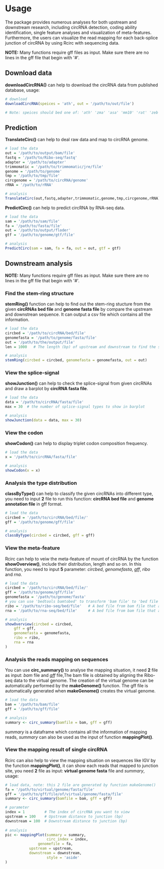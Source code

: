 # Usage
The package provides numerous analyses for both upstream and downstream research, including circRNA detection, coding ability identification, single feature analyses and visualization of meta-features. Furthermore, the users can visualize the read mapping for each back-splice junction of circRNA by using Rcirc with sequencing data.  

**NOTE:** Many functions require gff files as input. Make sure there are no lines in the gff file that begin with '#'.

## Download data

**downloadCircRNA()** can help to download the circRNA data from published database, usage:

```R
# download
downloadCircRNA(speices = 'ath', out = '/path/to/out/file') 

# Note: speices should bed one of: 'ath' 'zma' 'asa' 'mm10' 'rat' 'zeb' 'fly' 'worm'.
```
 

## Prediction

**TranslateCirc()** can help to deal raw data and map to circRNA genome.
```R
# load the data
out = '/path/to/output/bam/file'
fastq = '/path/to/Ribo-seq/fastq'
adapter = '/path/to/adapter'
trimmomatic = '/path/to/trimmomatic/jre/file'
genome = '/path/to/genome'
tmp = '/path/to/tmp/file'
circgenome = '/path/to/circRNA/genome'
rRNA = '/path/to/rRNA'

# analysis
TranslateCirc(out,fastq,adapter,trimmomatic,genome,tmp,circgenome,rRNA)
```


**PredictCirc()** can help to predict circRNA by RNA-seq data.

```R
# load the data
sam = '/path/to/sam/file'
fa = '/path/to/fasta/file'
out = '/path/to/output/floder'
gtf = '/path/to/genome/gtf/file'  

# analysis
PredictCirc(sam = sam, fa = fa, out = out, gtf = gtf)

```

## Downstream analysis

**NOTE:** Many functions require gff files as input. Make sure there are no lines in the gff file that begin with '#'.

### Find the stem-ring structure

**stemRing()** function can help to find out the stem-ring stucture from the given **circRNAs bed file** and **genome fasta file** by compare the upstream and downstrean sequence. It can output a csv file which contains all the information.

```R
# load the data
circbed = '/path/to/circRNA/bed/file'
genomefasta = '/path/to/genome/fasta/file'
out = '/path/to/the/output/file'  
len = 1000   # The length (bp) of upstream and downstream to find the stem-ring structure

# analysis
stemRing(circbed = circbed, genomefasta = genomefasta, out = out)
```

### View the splice-signal
**showJunction()** can help to check the splice-signal from given circRNAs and draw a barplot by **circRNA fasta file**.
```R
# load the data
data = '/path/to/circRNA/fasta/file'  
max = 30  # the number of splice-signal types to show in barplot

# analysis
showJunction(data = data, max = 30)
```

### View the codon
**showCodon()** can help to display triplet codon composition frequency.
```R
# load the data
x = '/path/to/circRNA/fasta/file'  

# analysis
showCodon(x = x)
```


### Analysis the type distribution
**classByType()** can help to classify the given circRNAs into different type, you need to input **2** file to run this function: **circRNA bed file** and **genome annotation file** in gff format.

```R
# load the data
circbed = '/path/to/circRNA/bed/file/'
gff = '/path/to/genome/gff/file'  

# analysis
classByType(circbed = circbed, gff = gff)

```

### View the meta-feature
Rcirc can help to veiw the meta-feature of mount of circRNA by the function **showOverview()**, include their distribution, length and so on. In this function, you need to input **5** parameter: *circbed*, *genomefasta*, *gff*, *ribo* and *rna*.  

```R
# load the data
circbed = '/path/to/circRNA/bed/file/'
gff = '/path/to/genome/gff/file'  
genomefasta = '/path/to/genome/fasta'
# you can use 'bedtools bamtobed' to transform 'bam file' to 'bed file'
ribo = '/path/to/ribo-seq/bed/file'   # A bed file from bam file that align Ribo-seq data to genome
rna = '/path/to/rna-seq/bed/file'     # A bed file from bam file that align RNA-seq data to genome

# analysis 
showOverview(circbed = circbed,
 	gff = gff,
 	genomefasta = genomefasta,
 	ribo = ribo, 
 	rna = rna
)
```

### Analysis the reads mapping on sequences
You can use **circ_summary()** to analyse the mapping situation, it need **2** file as input: *bam* file and *gff* file,The bam file is obtained by aligning the Ribo-seq data to the virtual genome. The creation of the virtual genome can be automatically performed by the **makeGenome()** function. The gff file is automatically generated when **makeGenome()** creates the virtual genome.   

```R
# load the data
bam = '/path/to/bam/file'
gff = '/path/to/gff/file'  

# analysis 
summary <- circ_summary(bamfile = bam, gff = gff)
```

*summary* is a dataframe which contains all the information of mapping reads, *summary* can also be used as the input of function **mappingPlot()**.

### View the mapping result of single circRNA
Rcirc can also help to view the mapping situation on sequences like IGV by the function **mappingPlot()**, it can show each reads that mapped to junction site, you need **2** file as input: **virtual genome fasta** file and *summary*, usage:  

```R
# load data, note: this 2 file are generated by function makeGenome()
fa = '/path/to/virtual/genome/fasta/file'
gff = '/path/to/gff/file/of/virtual/genome/fasta/file'
summary <- circ_summary(bamfile = bam, gff = gff)  

# parameter
index = 1         # The index of circRNA you want to view 
upstream = 100    # Upstream distance to junction (bp)
downstream = 100  # Downstream distance to junction (bp)
  
# analysis  
pic <- mappingPlot(summary = summary,
                   circ_index = index,
 	           genomefile = fa,
		   upstream = upstream,
		   downstream = downstream,
                   style = 'aside'
)
```






